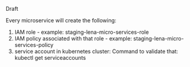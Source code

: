 Draft

Every microservice will create the following:

1. IAM role - example: staging-lena-micro-services-role
2. IAM policy associated with that role - example: staging-lena-micro-services-policy
3. service account in kubernetes cluster:
Command to validate that:
    kubectl get serviceaccounts

